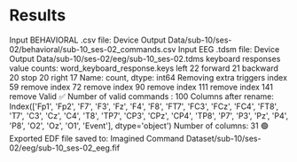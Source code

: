 # Results

Input BEHAVIORAL .csv file: Device Output Data/sub-10/ses-02/behavioral/sub-10_ses-02_commands.csv
Input EEG .tdsm file: Device Output Data/sub-10/ses-02/eeg/sub-10_ses-02.tdms
keyboard responses value counts:
 word_keyboard_response.keys
left        22
forward     21
backward    20
stop        20
right       17
Name: count, dtype: int64
Removing extra triggers
index 59 remove
index 72 remove
index 90 remove
index 111 remove
index 141 remove
Valid ✅
Number of valid commands : 100
Columns after rename:
 Index(['Fp1', 'Fp2', 'F7', 'F3', 'Fz', 'F4', 'F8', 'FT7', 'FC3', 'FCz', 'FC4',
       'FT8', 'T7', 'C3', 'Cz', 'C4', 'T8', 'TP7', 'CP3', 'CPz', 'CP4', 'TP8',
       'P7', 'P3', 'Pz', 'P4', 'P8', 'O2', 'Oz', 'O1', 'Event'],
      dtype='object')
Number of columns: 31
🟢Exported EDF file saved to: Imagined Command Dataset/sub-10/ses-02/eeg/sub-10_ses-02_eeg.fif
